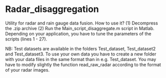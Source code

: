 # Radar_disaggregation
Utility for radar and rain gauge data fusion.
How to use it?
(1) Decompress the .zip archive
(2) Run the Main_script_disaggregate.m script in Matlab. Depending on your application, you have to tune the parameters of the scripts (lines 1 - 27).

NB: Test datasets are available in the folders Test_dataset, Test_dataset2 and Test_dataset3. To use your own data you have to create a new folder with your data files in the same format than in e.g. Test_dataset. You may have to modify slightly the function read_raw_radar according to the format of your radar images.
